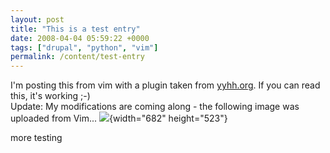 ```yaml
---
layout: post
title: "This is a test entry"
date: 2008-04-04 05:59:22 +0000
tags: ["drupal", "python", "vim"]
permalink: /content/test-entry
---
```




I\'m posting this from vim with a plugin taken from
[yyhh.org](http://yyhh.org/blog/2007/10/posting-blog-entry-drupal-within-vim).
If you can read this, it\'s working ;-)\
Update: My modifications are coming along - the following image was
uploaded from Vim\...
![](http://reluctanthacker.rollett.org/sites/default/files/Picture%203_5.png){width="682"
height="523"}

more testing




